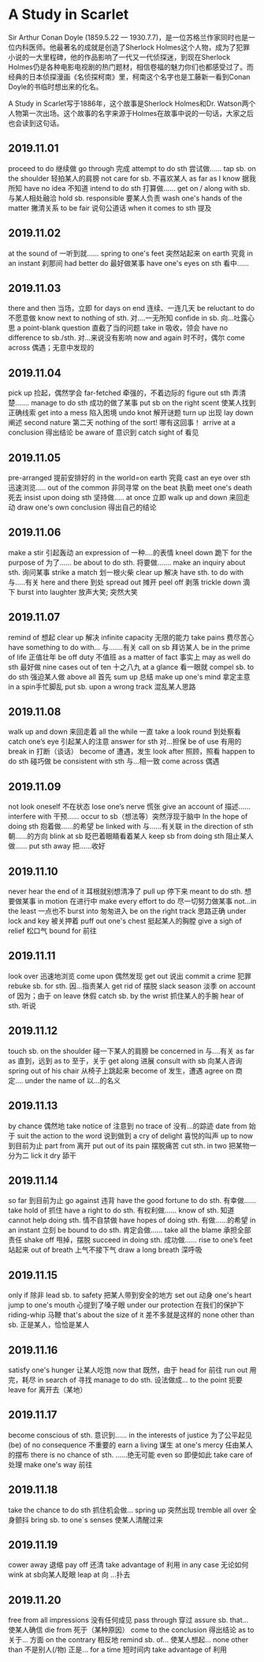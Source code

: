 # A Study in Scarlet
Sir Arthur Conan Doyle (1859.5.22 — 1930.7.7)，是一位苏格兰作家同时也是一位内科医师。他最著名的成就是创造了Sherlock Holmes这个人物，成为了犯罪小说的一大里程碑，他的作品影响了一代又一代侦探迷，到现在Sherlock Holmes仍是各种电影电视剧的热门题材，相信卷福的魅力你们也都感受过了。而经典的日本侦探漫画《名侦探柯南》里，柯南这个名字也是工藤新一看到Conan Doyle的书临时想出来的化名。

A Study in Scarlet写于1886年，这个故事是Sherlock Holmes和Dr. Watson两个人物第一次出场。这个故事的名字来源于Holmes在故事中说的一句话，大家之后也会读到这句话。

## 2019.11.01
proceed to do 继续做
go through 完成
attempt to do sth 尝试做……
tap sb. on the shoulder 轻拍某人的肩膀
not care for sb. 不喜欢某人
as far as I know 据我所知
have no idea 不知道
intend to do sth 打算做……
get on / along with sb. 与某人相处融洽
hold sb. responsible 要某人负责
wash one's hands of the matter 撇清关系
to be fair 说句公道话
when it comes to sth 提及

## 2019.11.02
at the sound of   一听到就……
spring to one's feet 突然站起来
on earth 究竟
in an instant 刹那间
had better do 最好做某事
have one's eyes on sth 看中……

## 2019.11.03
there and then 当场，立即
for days on end 连续、一连几天
be reluctant to do 不愿意做
know next to nothing of sth. 对....一无所知
confide in sb. 向...吐露心思
a point-blank question 直截了当的问题
take in 吸收，领会
have no difference to sb./sth. 对...来说没有影响
now and again 时不时，偶尔
come across 偶遇；无意中发现的

## 2019.11.04
pick up 捡起，偶然学会
far-fetched  牵强的，不着边际的
figure out sth 弄清楚…….
manage to do sth 成功的做了某事
put sb on the right scent 使某人找到正确线索
get into a mess 陷入困境
undo knot 解开谜题
turn up 出现
lay down 阐述
second nature 第二天
nothing of the sort! 哪有这回事！
arrive at a conclusion 得出结论
be aware of 意识到
catch sight of 看见

## 2019.11.05
pre-arranged 提前安排好的
in the world=on earth 究竟
cast an eye over sth 迅速浏览.....
out of the common 非同寻常
on the beat 执勤
meet one's death 死去
insist upon doing sth 坚持做.....
at once 立即
walk up and down 来回走动
draw one's own conclusion 得出自己的结论

## 2019.11.06
make a stir 引起轰动
an expression of 一种....的表情
kneel down 跪下
for the purpose of 为了......
be about to do sth. 将要做.......
make an inquiry about sth. 询问某事
strike a match 划一根火柴
clear up 解决
have sth. to do with 与.....有关
here and there 到处
spread out 摊开
peel off 剥落
trickle down 滴下
burst into laughter 放声大笑; 突然大笑

## 2019.11.07
remind of 想起
clear up 解决
infinite capacity 无限的能力
take pains 费尽苦心
have something to do with... 与.......有关
call on sb 拜访某人
be in the prime of life 正值壮年
be off duty 不值班
as a matter of fact 事实上
may as well do sth 最好做
nine cases out of ten 十之八九
at a glance 看一眼就
compel sb. to do sth 强迫某人做
above all 首先
sum up 总结
make up one's mind 拿定主意
in a spin手忙脚乱
put sb. upon a wrong track 混乱某人思路

## 2019.11.08
walk up and down 来回走着
all the while 一直
take a look round 到处察看
catch one’s eye 引起某人的注意
answer for sth 对...担保
be of use 有用的
break in 打断（谈话）
become of 遭遇，发生
look after 照顾，照看
happen to do sth 碰巧做
be consistent with sth 与...相一致
come across 偶遇

## 2019.11.09
not look oneself 不在状态
lose one’s nerve 慌张
give an account of 描述……
interfere with 干预……
occur to sb（想法等）突然浮现于脑中
In the hope of doing sth 抱着做……的希望
be linked with 与……有关联
in the direction of sth 朝……的方向
blink at sb 眨巴着眼睛看着某人
keep sb from doing sth 阻止某人做……
put sth away 把……收好

## 2019.11.10
never hear the end of it 耳根就别想清净了
pull up 停下来
meant to do sth. 想要做某事
in motion 在进行中
make every effort to do 尽一切努力做某事
not...in the least 一点也不
burst into 匆匆进入
be on the right track 思路正确
under lock and key 被关押着
puff out one's chest 挺起某人的胸膛
give a sigh of relief 松口气
bound for 前往

## 2019.11.11
look over 迅速地浏览 
come upon 偶然发现
get out 说出
commit a crime 犯罪
rebuke sb. for sth. 因…指责某人
get rid of 摆脱
slack season 淡季
on account of 因为；由于
on leave 休假
catch sb. by the wrist 抓住某人的手腕
hear of sth. 听说

## 2019.11.12
touch sb. on the shoulder 碰一下某人的肩膀
be concerned in 与….有关
as far as 直到，远到
as to 至于，关于
get along 进展
consult with sb 向某人咨询
spring out of his chair 从椅子上跳起来
become of 发生，遭遇
agree on 商定….
under the name of 以…的名义

## 2019.11.13
by chance 偶然地
take notice of 注意到
no trace of 没有…的踪迹
date from 始于
suit the action to the word 说到做到
a cry of delight 喜悦的叫声
up to now 到目前为止
part from 离开
put out of its pain 摆脱痛苦
cut sth. in two 把某物一分为二
lick it dry 舔干

## 2019.11.14
so far 到目前为止
go against 违背
have the good fortune to do sth. 有幸做……
take hold of 抓住
have a right to do sth. 有权利做……
know of sth. 知道
cannot help doing sth. 情不自禁做
have hopes of doing sth. 有做……的希望
in an instant 立刻
be bound to do sth. 肯定会做……
take all the blame 承担全部责任
shake off 甩掉，摆脱
succeed in doing sth. 成功做……
rise to one’s feet 站起来
out of breath 上气不接下气
draw a long breath 深呼吸

## 2019.11.15
only if 除非
lead sb. to safety 把某人带到安全的地方
set out 动身
one's heart jump to one's mouth 心提到了嗓子眼
under our protection 在我们的保护下
riding-whip 马鞭
that's about the size of it 差不多就是这样的
none other than sb.  正是某人，恰恰是某人

## 2019.11.16
satisfy one's hunger 让某人吃饱
now that 既然，由于
head for 前往
run out 用完，耗尽
in search of 寻找
manage to do sth. 设法做成...
to the point 扼要
leave for 离开去（某地）

## 2019.11.17
become conscious of sth. 意识到……
in the interests of justice 为了公平起见
(be) of no consequence 不重要的
earn a living 谋生
at one's mercy 任由某人的摆布
there is no chance of sth. ……绝无可能
even so 即便如此
take care of 处理
make one's way 前往

## 2019.11.18
take the chance to do sth 抓住机会做...
spring up 突然出现
tremble all over 全身颤抖
bring sb. to one`s senses 使某人清醒过来

## 2019.11.19
cower away 退缩
pay off 还清
take advantage of 利用
in any case 无论如何
wink at sb向某人眨眼
leap at 向 ...扑去

## 2019.11.20
free from all impressions 没有任何成见
pass through 穿过
assure sb. that… 使某人确信
die from 死于（某种原因）
come to the conclusion 得出结论
as to 关于... 方面
on the contrary  相反地
remind sb. of… 使某人想起...
none other than 不是别人(/物) 正是...
for a time 短时间内
take advantage of 利用

